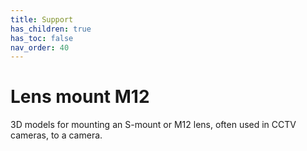 ```yaml
---
title: Support
has_children: true
has_toc: false
nav_order: 40
---
```


# Lens mount M12

3D models for mounting an S-mount or M12 lens, often used in CCTV cameras, to a camera.